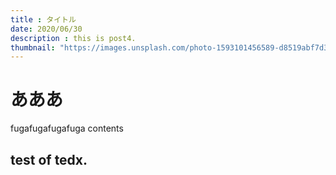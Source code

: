 ```yaml
---
title : タイトル
date: 2020/06/30
description : this is post4.
thumbnail: "https://images.unsplash.com/photo-1593101456589-d8519abf7d39?ixlib=rb-1.2.1&ixid=eyJhcHBfaWQiOjEyMDd9&auto=format&fit=crop&w=900&q=60"
---
```


# あああ
fugafugafugafuga contents
## test of tedx.
